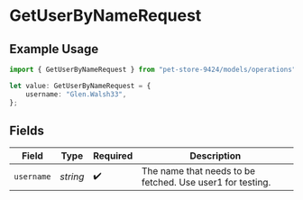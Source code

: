 # GetUserByNameRequest

## Example Usage

```typescript
import { GetUserByNameRequest } from "pet-store-9424/models/operations";

let value: GetUserByNameRequest = {
    username: "Glen.Walsh33",
};
```

## Fields

| Field                                                      | Type                                                       | Required                                                   | Description                                                |
| ---------------------------------------------------------- | ---------------------------------------------------------- | ---------------------------------------------------------- | ---------------------------------------------------------- |
| `username`                                                 | *string*                                                   | :heavy_check_mark:                                         | The name that needs to be fetched. Use user1 for testing.  |